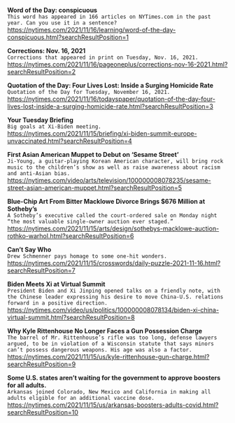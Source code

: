 **Word of the Day: conspicuous**\
`This word has appeared in 166 articles on NYTimes.com in the past year. Can you use it in a sentence?`\
https://nytimes.com/2021/11/16/learning/word-of-the-day-conspicuous.html?searchResultPosition=1

**Corrections: Nov. 16, 2021**\
`Corrections that appeared in print on Tuesday, Nov. 16, 2021.`\
https://nytimes.com/2021/11/16/pageoneplus/corrections-nov-16-2021.html?searchResultPosition=2

**Quotation of the Day: Four Lives Lost: Inside a Surging Homicide Rate**\
`Quotation of the Day for Tuesday, November 16, 2021.`\
https://nytimes.com/2021/11/16/todayspaper/quotation-of-the-day-four-lives-lost-inside-a-surging-homicide-rate.html?searchResultPosition=3

**Your Tuesday Briefing**\
`Big goals at Xi-Biden meeting.`\
https://nytimes.com/2021/11/15/briefing/xi-biden-summit-europe-unvaccinated.html?searchResultPosition=4

**First Asian American Muppet to Debut on ‘Sesame Street’**\
`Ji-Young, a guitar-playing Korean American character, will bring rock music to the children’s show as well as raise awareness about racism and anti-Asian bias.`\
https://nytimes.com/video/arts/television/100000008078235/sesame-street-asian-american-muppet.html?searchResultPosition=5

**Blue-Chip Art From Bitter Macklowe Divorce Brings $676 Million at Sotheby’s**\
`A Sotheby’s executive called the court-ordered sale on Monday night “the most valuable single-owner auction ever staged.”`\
https://nytimes.com/2021/11/15/arts/design/sothebys-macklowe-auction-rothko-warhol.html?searchResultPosition=6

**Can’t Say Who**\
`Drew Schmenner pays homage to some one-hit wonders.`\
https://nytimes.com/2021/11/15/crosswords/daily-puzzle-2021-11-16.html?searchResultPosition=7

**Biden Meets Xi at Virtual Summit**\
`President Biden and Xi Jinping opened talks on a friendly note, with the Chinese leader expressing his desire to move China-U.S. relations forward in a positive direction.`\
https://nytimes.com/video/us/politics/100000008078134/biden-xi-china-virtual-summit.html?searchResultPosition=8

**Why Kyle Rittenhouse No Longer Faces a Gun Possession Charge**\
`The barrel of Mr. Rittenhouse’s rifle was too long, defense lawyers argued, to be in violation of a Wisconsin statute that says minors can’t possess dangerous weapons. His age was also a factor.`\
https://nytimes.com/2021/11/15/us/kyle-rittenhouse-gun-charge.html?searchResultPosition=9

**Some U.S. states aren’t waiting for the government to approve boosters for all adults.**\
`Arkansas joined Colorado, New Mexico and California in making all adults eligible for an additional vaccine dose.`\
https://nytimes.com/2021/11/15/us/arkansas-boosters-adults-covid.html?searchResultPosition=10

